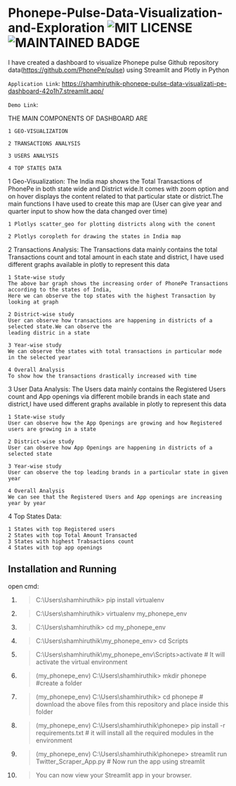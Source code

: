 # Phonepe-Pulse-Data-Visualization-and-Exploration  ![MIT LICENSE](https://badgen.net//badge/license/MIT/green)   ![MAINTAINED BADGE](https://img.shields.io/badge/Maintained%3F-yes-green.svg)  
I have created a dashboard to visualize Phonepe pulse Github repository data(https://github.com/PhonePe/pulse) using Streamlit and Plotly in Python 

`Application Link`: https://shamhiruthik-phonepe-pulse-data-visualizati-pe-dashboard-42o1h7.streamlit.app/

`Demo Link`: 

THE MAIN COMPONENTS OF DASHBOARD ARE

    1 GEO-VISUALIZATION
    
    2 TRANSACTIONS ANALYSIS
    
    3 USERS ANALYSIS
    
    4 TOP STATES DATA
    
1 Geo-Visualization:
    The India map shows the Total Transactions of PhonePe in both state wide and District wide.It comes with zoom 
    option and on hover displays the content related to that particular state or district.The main 
    functions I have used to create this map are (User can give year and quarter input to show how the data changed over time)
    
    1 Plotlys scatter_geo for plotting districts along with the conent    
    
    2 Plotlys coropleth for drawing the states in India map    
    
2 Transactions Analysis:
    The Transactions data mainly contains the total Transactions count and total amount  in each state and 
district, I have used different graphs available in plotly to represent this data

    1 State-wise study
    The above bar graph shows the increasing order of PhonePe Transactions according to the states of India, 
    Here we can observe the top states with the highest Transaction by looking at graph
    
    2 District-wise study
    User can observe how transactions are happening in districts of a selected state.We can observe the 
    leading distric in a state
    
    3 Year-wise study   
    We can observe the states with total transactions in particular mode in the selected year
    
    4 Overall Analysis
    To show how the transactions drastically increased with time

3 User Data Analysis: 
    The Users data mainly contains the Registered Users count and App openings via different 
    mobile brands in each state and  district,I have used different graphs available in plotly 
    to represent this data

    1 State-wise study
    User can observe how the App Openings are growing and how Registered users are growing in a state
    
    2 District-wise study
    User can observe how App Openings are happening in districts of a selected state
    
    3 Year-wise study   
    User can observe the top leading brands in a particular state in given year
    
    4 Overall Analysis
    We can see that the Registered Users and App openings are increasing year by year
    
4 Top States Data:

    1 States with top Registered users
    2 States with top Total Amount Transacted
    3 States with highest Trabsactions count
    4 States with top app openings


## Installation and Running
 
 open cmd:
1. > C:\Users\shamhiruthik> pip install virtualenv 
2. > C:\Users\shamhiruthik> virtualenv my_phonepe_env
3. > C:\Users\shamhiruthik> cd my_phonepe_env
4. > C:\Users\shamhiruthik\my_phonepe_env> cd Scripts
5. > C:\Users\shamhiruthik\my_phonepe_env\Scripts>activate                    # It will activate the virtual environment
6. > (my_phonepe_env)  C:\Users\shamhiruthik\> mkdir phonepe           #create a folder 
7. > (my_phonepe_env)  C:\Users\shamhiruthik\> cd phonepe              # download the above files from this repository and place inside this folder
8. > (my_phonepe_env)  C:\Users\shamhiruthik\phonepe> pip install -r requirements.txt       # it will install all the required modules in the environment
9. > (my_phonepe_env)  C:\Users\shamhiruthik\phonepe> streamlit run Twitter_Scraper_App.py   # Now run the app using streamlit
10. > You can now view your Streamlit app in your browser.
